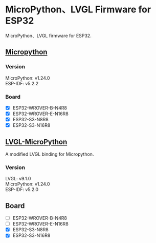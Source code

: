 # MicroPython、LVGL Firmware for ESP32
MicroPython、LVGL firmware for ESP32.

## [Micropython](https://github.com/micropython/micropython)
### Version
MicroPython:           v1.24.0  
ESP-IDF:               v5.2.2
### Board
* [x] ESP32-WROVER-B-N4R8  
* [x] ESP32-WROVER-E-N16R8  
* [x] ESP32-S3-N8R8
* [x] ESP32-S3-N16R8

## [LVGL-MicroPython](https://github.com/kdschlosser/lvgl_micropython)
A modified LVGL binding for Micropython. 
### Version
LVGL:                  v9.1.0  
MicroPython:           v1.24.0  
ESP-IDF:               v5.2.0
## Board
* [ ] ESP32-WROVER-B-N4R8  
* [ ] ESP32-WROVER-E-N16R8  
* [x] ESP32-S3-N8R8  
* [x] ESP32-S3-N16R8